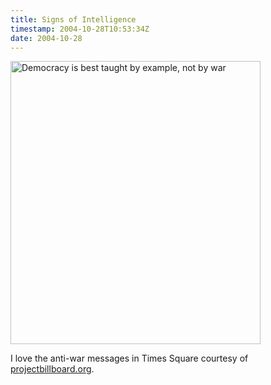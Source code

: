 ```yaml
---
title: Signs of Intelligence
timestamp: 2004-10-28T10:53:34Z
date: 2004-10-28
---
```


<img alt="Democracy is best taught by example, not by war" src="http://blog.whatfettle.com/archives/democracy-is-best-taught-by.jpg" width="400" height="453" border="0" />

I love the anti-war messages in Times Square courtesy of <a href='http://projectbillboard.org/'>projectbillboard.org</a>.